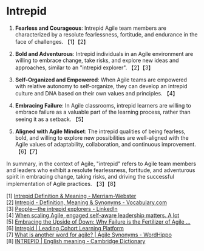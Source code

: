 # Intrepid

1. **Fearless and Courageous**: Intrepid Agile team members are characterized by a resolute fearlessness, fortitude, and endurance in the face of challenges. 【1】【2】

2. **Bold and Adventurous**: Intrepid individuals in an Agile environment are willing to embrace change, take risks, and explore new ideas and approaches, similar to an "intrepid explorer". 【2】【3】

3. **Self-Organized and Empowered**: When Agile teams are empowered with relative autonomy to self-organize, they can develop an intrepid culture and DNA based on their own values and principles. 【4】

4. **Embracing Failure**: In Agile classrooms, intrepid learners are willing to embrace failure as a valuable part of the learning process, rather than seeing it as a setback. 【5】

5. **Aligned with Agile Mindset**: The intrepid qualities of being fearless, bold, and willing to explore new possibilities are well-aligned with the Agile values of adaptability, collaboration, and continuous improvement. 【6】【7】

In summary, in the context of Agile, "intrepid" refers to Agile team members and leaders who exhibit a resolute fearlessness, fortitude, and adventurous spirit in embracing change, taking risks, and driving the successful implementation of Agile practices. 【3】【8】

[1] [Intrepid Definition & Meaning - Merriam-Webster](https://www.merriam-webster.com/dictionary/intrepid)  
[2] [Intrepid - Definition, Meaning & Synonyms - Vocabulary.com](https://www.vocabulary.com/dictionary/intrepid)  
[3] [People—the intrepid explorers - LinkedIn](https://www.linkedin.com/pulse/peoples-scrum-1-tobias-mayer)  
[4] [When scaling Agile, engaged self-aware leadership matters. A lot](https://www2.deloitte.com/xe/en/insights/topics/strategy/scaling-agile-leadership-principles-for-agile-success.html)  
[5] [Embracing the Upside of Down: Why Failure is the Fertilizer of Agile ...](https://intrepidednews.com/failure-is-the-fertilizer-of-agile-classrooms/)  
[6] [Intrepid | Leading Cohort Learning Platform](https://www.intrepidlearning.com/)  
[7] [What is another word for agile? | Agile Synonyms - WordHippo](https://www.wordhippo.com/what-is/another-word-for/agile.html)  
[8] [INTREPID | English meaning - Cambridge Dictionary](https://dictionary.cambridge.org/dictionary/english/intrepid)
